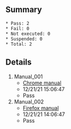 ## Summary
	* Pass: 2
	* Fail: 0
	* Not executed: 0
	* Suspended: 0
	* Total: 2
## Details
1. Manual\_001
	* [Chrome manual ](..%2FTests%2FWindows%2Fmanual%2FChromeManualTest.MD)
	* 12/21/21 15:06:47
	* Pass
2. Manual\_002
	* [Firefox manual ](..%2FTests%2FWindows%2Fmanual%2FFireFoxmanualTest.MD)
	* 12/21/21 14:06:47
	* Pass

